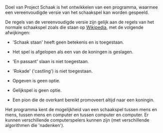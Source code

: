 Doel van Project Schaak is het ontwikkelen van een programma, waarmee een vereenvoudigde versie van het schaakspel kan worden gespeeld.

De regels van de vereenvoudigde versie zijn gelijk aan de regels van het normale schaakspel zoals die staan op [Wikipedia](https://en.wikipedia.org/wiki/Rules_of_chess), met de volgende afwijkingen:

- 'Schaak staan' heeft geen betekenis en is toegestaan.

- Het spel is afgelopen als een van de koningen is geslagen.

- 'En passant' slaan is niet toegestaan.

- 'Rokade' ('castling') is niet toegestaan.

- Opgeven is geen optie.

- Gelijkspel is geen optie.

- Een pion die de overkant bereikt promoveert altijd naar een koningin.

Het programma kent de mogelijkheid van een schaakspel tussen mens en mens, tussen mens en computer en tussen computer en computer. Er kunnen verschillende computerspelers kunnen zijn (met verschillende algorithmen die 'nadenken'). 

